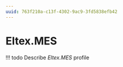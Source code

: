 ```yaml
---
uuid: 763f210a-c13f-4302-9ac9-3fd5838efb42
---
```



# Eltex.MES


<!-- prettier-ignore -->
!!! todo
    Describe *Eltex.MES* profile

